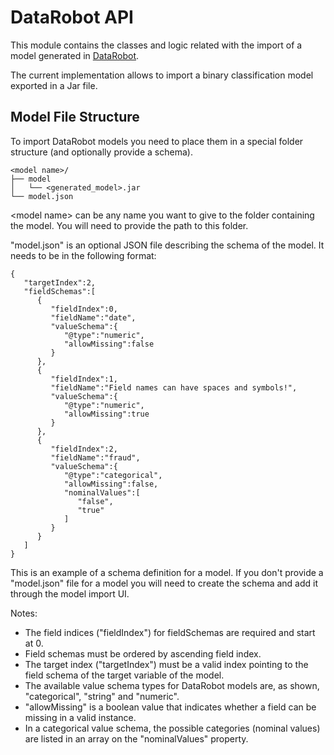 # DataRobot API

This module contains the classes and logic related with the import of a model generated in [DataRobot](https://www.datarobot.com/).

The current implementation allows to import a binary classification model exported in a Jar file.

## Model File Structure

To import DataRobot models you need to place them in a special folder structure (and optionally provide a schema).

```
<model name>/
├── model
│   └── <generated_model>.jar
└── model.json
```

\<model name\> can be any name you want to give to the folder containing the model. You will need to provide the path to this folder.

"model.json" is an optional JSON file describing the schema of the model. It needs to be in the following format:

```
{
   "targetIndex":2,
   "fieldSchemas":[
      {
         "fieldIndex":0,
         "fieldName":"date",
         "valueSchema":{
            "@type":"numeric",
            "allowMissing":false
         }
      },
      {
         "fieldIndex":1,
         "fieldName":"Field names can have spaces and symbols!",
         "valueSchema":{
            "@type":"numeric",
            "allowMissing":true
         }
      },
      {
         "fieldIndex":2,
         "fieldName":"fraud",
         "valueSchema":{
            "@type":"categorical",
            "allowMissing":false,
            "nominalValues":[
               "false",
               "true"
            ]
         }
      }
   ]
}
```

This is an example of a schema definition for a model.
If you don't provide a "model.json" file for a model you will need to create the schema and add it through the model import UI.

Notes:
- The field indices ("fieldIndex") for fieldSchemas are required and start at 0.
- Field schemas must be ordered by ascending field index.
- The target index ("targetIndex") must be a valid index pointing to the field schema of the target variable of the model.
- The available value schema types for DataRobot models are, as shown, "categorical", "string" and "numeric".
- "allowMissing" is a boolean value that indicates whether a field can be missing in a valid instance.
- In a categorical value schema, the possible categories (nominal values) are listed in an array on the "nominalValues" property.
